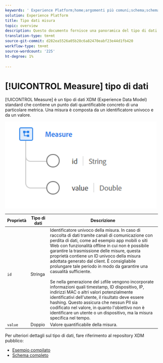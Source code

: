 ```yaml
---
keywords: ' Experience Platform;home;argomenti più comuni;schema;schema;XDM;campi;schemi;misure;tipo di dati;tipo di dati;tipo di dati;'
solution: Experience Platform
title: Tipo dati misura
topic: overview
description: Questo documento fornisce una panoramica del tipo di dati XDM (Measure Experience Data Model).
translation-type: tm+mt
source-git-commit: d282ea5526a05b28c6a82470eabf23e44d1fb420
workflow-type: tm+mt
source-wordcount: '225'
ht-degree: 1%

---
```



# [!UICONTROL Measure] tipo di dati

[!UICONTROL Measure] è un tipo di dati XDM (Experience Data Model) standard che contiene un punto dati quantificabile concreto di una particolare metrica. Una misura è composta da un identificatore univoco e da un valore.

<img src="../images/data-types/measure.PNG" width="500" /><br />

| Proprietà | Tipo di dati | Descrizione |
| --- | --- | --- |
| `id` | Stringa | Identificatore univoco della misura. In caso di raccolta di dati tramite canali di comunicazione con perdita di dati, come ad esempio app mobili o siti Web con funzionalità offline in cui non è possibile garantire la trasmissione delle misure, questa proprietà contiene un ID univoco della misura adottata generato dal client. È consigliabile prolungare tale periodo in modo da garantire una casualità sufficiente. <br><br> Se nella generazione del  `id`file vengono incorporate informazioni quali timestamp, ID dispositivo, IP, indirizzi MAC o altri valori potenzialmente identificativi dell&#39;utente, il risultato deve essere hashing. Questo assicura che nessun PII sia codificato nel valore, in quanto l&#39;obiettivo non è identificare un utente o un dispositivo, ma la misura specifica nel tempo. |
| `value` | Doppio | Valore quantificabile della misura. |

Per ulteriori dettagli sul tipo di dati, fare riferimento al repository XDM pubblico:

* [Esempio compilato](https://github.com/adobe/xdm/blob/master/components/datatypes/data/measure.example.1.json)
* [Schema completo](https://github.com/adobe/xdm/blob/master/components/datatypes/data/measure.schema.json)